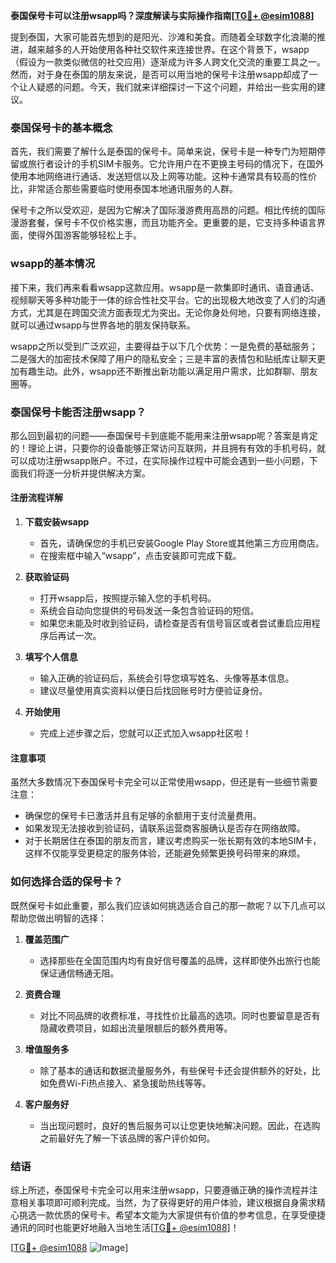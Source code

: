 **泰国保号卡可以注册wsapp吗？深度解读与实际操作指南[[TG💪+ @esim1088](https://t.me/s/esim1088)]**

提到泰国，大家可能首先想到的是阳光、沙滩和美食。而随着全球数字化浪潮的推进，越来越多的人开始使用各种社交软件来连接世界。在这个背景下，wsapp（假设为一款类似微信的社交应用）逐渐成为许多人跨文化交流的重要工具之一。然而，对于身在泰国的朋友来说，是否可以用当地的保号卡注册wsapp却成了一个让人疑惑的问题。今天，我们就来详细探讨一下这个问题，并给出一些实用的建议。

### 泰国保号卡的基本概念

首先，我们需要了解什么是泰国的保号卡。简单来说，保号卡是一种专门为短期停留或旅行者设计的手机SIM卡服务。它允许用户在不更换主号码的情况下，在国外使用本地网络进行通话、发送短信以及上网等功能。这种卡通常具有较高的性价比，非常适合那些需要临时使用泰国本地通讯服务的人群。

保号卡之所以受欢迎，是因为它解决了国际漫游费用高昂的问题。相比传统的国际漫游套餐，保号卡不仅价格实惠，而且功能齐全。更重要的是，它支持多种语言界面，使得外国游客能够轻松上手。

### wsapp的基本情况

接下来，我们再来看看wsapp这款应用。wsapp是一款集即时通讯、语音通话、视频聊天等多种功能于一体的综合性社交平台。它的出现极大地改变了人们的沟通方式，尤其是在跨国交流方面表现尤为突出。无论你身处何地，只要有网络连接，就可以通过wsapp与世界各地的朋友保持联系。

wsapp之所以受到广泛欢迎，主要得益于以下几个优势：一是免费的基础服务；二是强大的加密技术保障了用户的隐私安全；三是丰富的表情包和贴纸库让聊天更加有趣生动。此外，wsapp还不断推出新功能以满足用户需求，比如群聊、朋友圈等。

### 泰国保号卡能否注册wsapp？

那么回到最初的问题——泰国保号卡到底能不能用来注册wsapp呢？答案是肯定的！理论上讲，只要你的设备能够正常访问互联网，并且拥有有效的手机号码，就可以成功注册wsapp账户。不过，在实际操作过程中可能会遇到一些小问题，下面我们将逐一分析并提供解决方案。

#### 注册流程详解

1. **下载安装wsapp**
   - 首先，请确保您的手机已安装Google Play Store或其他第三方应用商店。
   - 在搜索框中输入“wsapp”，点击安装即可完成下载。

2. **获取验证码**
   - 打开wsapp后，按照提示输入您的手机号码。
   - 系统会自动向您提供的号码发送一条包含验证码的短信。
   - 如果您未能及时收到验证码，请检查是否有信号盲区或者尝试重启应用程序后再试一次。

3. **填写个人信息**
   - 输入正确的验证码后，系统会引导您填写姓名、头像等基本信息。
   - 建议尽量使用真实资料以便日后找回账号时方便验证身份。

4. **开始使用**
   - 完成上述步骤之后，您就可以正式加入wsapp社区啦！

#### 注意事项

虽然大多数情况下泰国保号卡完全可以正常使用wsapp，但还是有一些细节需要注意：
- 确保您的保号卡已激活并且有足够的余额用于支付流量费用。
- 如果发现无法接收到验证码，请联系运营商客服确认是否存在网络故障。
- 对于长期居住在泰国的朋友而言，建议考虑购买一张长期有效的本地SIM卡，这样不仅能享受更稳定的服务体验，还能避免频繁更换号码带来的麻烦。

### 如何选择合适的保号卡？

既然保号卡如此重要，那么我们应该如何挑选适合自己的那一款呢？以下几点可以帮助您做出明智的选择：

1. **覆盖范围广**
   - 选择那些在全国范围内均有良好信号覆盖的品牌，这样即使外出旅行也能保证通信畅通无阻。

2. **资费合理**
   - 对比不同品牌的收费标准，寻找性价比最高的选项。同时也要留意是否有隐藏收费项目，如超出流量限额后的额外费用等。

3. **增值服务多**
   - 除了基本的通话和数据流量服务外，有些保号卡还会提供额外的好处，比如免费Wi-Fi热点接入、紧急援助热线等等。

4. **客户服务好**
   - 当出现问题时，良好的售后服务可以让您更快地解决问题。因此，在选购之前最好先了解一下该品牌的客户评价如何。

### 结语

综上所述，泰国保号卡完全可以用来注册wsapp，只要遵循正确的操作流程并注意相关事项即可顺利完成。当然，为了获得更好的用户体验，建议根据自身需求精心挑选一款优质的保号卡。希望本文能为大家提供有价值的参考信息，在享受便捷通讯的同时也能更好地融入当地生活[[TG💪+ @esim1088](https://t.me/s/esim1088)]！

[[TG💪+ @esim1088](https://t.me/s/esim1088) ![Image](https://i.postimg.cc/4NQfJmqS/Snipaste-2025-05-13-00-14-12.png)]